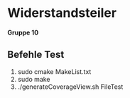 # Widerstandsteiler 
**Gruppe 10**

## Befehle Test
1. sudo cmake MakeList.txt
2. sudo make
3. ./generateCoverageView.sh FileTest

